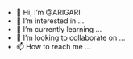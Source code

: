 - 👋 Hi, I’m @ARIGARI
- 👀 I’m interested in ...
- 🌱 I’m currently learning ...
- 💞️ I’m looking to collaborate on ...
- 📫 How to reach me ...

<!---
ARIGARI/ARIGARI is a ✨ special ✨ repository because its `README.md` (this file) appears on your GitHub profile.
You can click the Preview link to take a look at your changes.
--->
